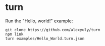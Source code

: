 # turn

Run the "Hello, world!" example:
```
git clone https://github.com/alexyuly/turn
npm link
turn examples/Hello_World.turn.json
```
